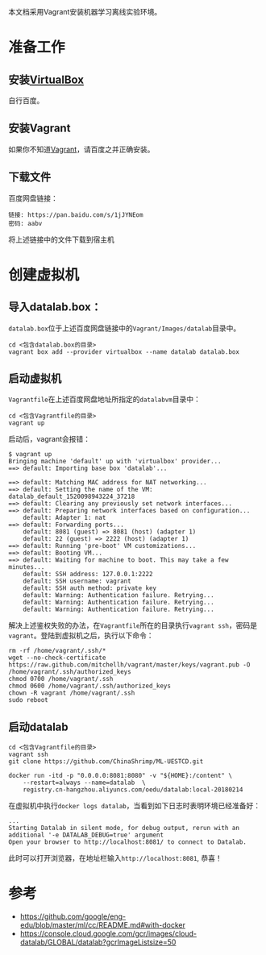 本文档采用Vagrant安装机器学习离线实验环境。
# 准备工作
## 安装[VirtualBox](https://www.virtualbox.org/)
自行百度。

## 安装Vagrant
如果你不知道[Vagrant](https://www.vagrantup.com/)，请百度之并正确安装。

## 下载文件
百度网盘链接：
```
链接: https://pan.baidu.com/s/1jJYNEom 
密码: aabv
```
将上述链接中的文件下载到宿主机

# 创建虚拟机
## 导入datalab.box：
`datalab.box`位于上述百度网盘链接中的`Vagrant/Images/datalab`目录中。
```
cd <包含datalab.box的目录>
vagrant box add --provider virtualbox --name datalab datalab.box
```

## 启动虚拟机
`Vagrantfile`在上述百度网盘地址所指定的`datalabvm`目录中：
```
cd <包含Vagrantfile的目录>
vagrant up
```

启动后，vagrant会报错：
```
$ vagrant up
Bringing machine 'default' up with 'virtualbox' provider...
==> default: Importing base box 'datalab'...

==> default: Matching MAC address for NAT networking...
==> default: Setting the name of the VM: datalab_default_1520098943224_37218
==> default: Clearing any previously set network interfaces...
==> default: Preparing network interfaces based on configuration...
    default: Adapter 1: nat
==> default: Forwarding ports...
    default: 8081 (guest) => 8081 (host) (adapter 1)
    default: 22 (guest) => 2222 (host) (adapter 1)
==> default: Running 'pre-boot' VM customizations...
==> default: Booting VM...
==> default: Waiting for machine to boot. This may take a few minutes...
    default: SSH address: 127.0.0.1:2222
    default: SSH username: vagrant
    default: SSH auth method: private key
    default: Warning: Authentication failure. Retrying...
    default: Warning: Authentication failure. Retrying...
    default: Warning: Authentication failure. Retrying...
```

解决上述鉴权失败的办法，在`Vagrantfile`所在的目录执行`vagrant ssh`，密码是`vagrant`。登陆到虚拟机之后，执行以下命令：
```
rm -rf /home/vagrant/.ssh/*
wget --no-check-certificate https://raw.github.com/mitchellh/vagrant/master/keys/vagrant.pub -O /home/vagrant/.ssh/authorized_keys
chmod 0700 /home/vagrant/.ssh  
chmod 0600 /home/vagrant/.ssh/authorized_keys  
chown -R vagrant /home/vagrant/.ssh
sudo reboot
```

## 启动datalab
```
cd <包含Vagrantfile的目录>
vagrant ssh
git clone https://github.com/ChinaShrimp/ML-UESTCD.git

docker run -itd -p "0.0.0.0:8081:8080" -v "${HOME}:/content" \
    --restart=always --name=datalab  \
    registry.cn-hangzhou.aliyuncs.com/oedu/datalab:local-20180214
```

在虚拟机中执行`docker logs datalab`，当看到如下日志时表明环境已经准备好：
```
...
Starting Datalab in silent mode, for debug output, rerun with an additional '-e DATALAB_DEBUG=true' argument
Open your browser to http://localhost:8081/ to connect to Datalab.
```
此时可以打开浏览器，在地址栏输入`http://localhost:8081`, 恭喜！


# 参考
- https://github.com/google/eng-edu/blob/master/ml/cc/README.md#with-docker
- https://console.cloud.google.com/gcr/images/cloud-datalab/GLOBAL/datalab?gcrImageListsize=50